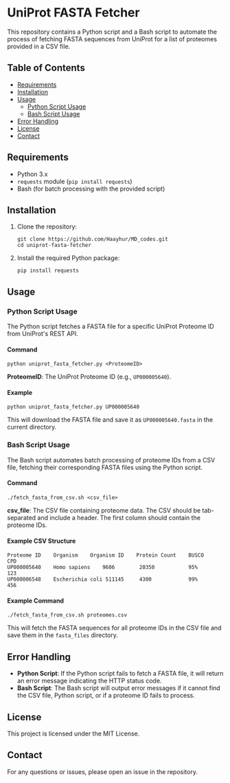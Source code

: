 # UniProt FASTA Fetcher

This repository contains a Python script and a Bash script to automate the process of fetching FASTA sequences from UniProt for a list of proteomes provided in a CSV file.

## Table of Contents
- [Requirements](#requirements)
- [Installation](#installation)
- [Usage](#usage)
  - [Python Script Usage](#python-script-usage)
  - [Bash Script Usage](#bash-script-usage)
- [Error Handling](#error-handling)
- [License](#license)
- [Contact](#contact)

## Requirements
- Python 3.x
- `requests` module (`pip install requests`)
- Bash (for batch processing with the provided script)

## Installation
1. Clone the repository:
   ```
   git clone https://github.com/Haayhur/MD_codes.git
   cd uniprot-fasta-fetcher
   ```
2. Install the required Python package:
   ```
   pip install requests
   ```

## Usage

### Python Script Usage

The Python script fetches a FASTA file for a specific UniProt Proteome ID from UniProt's REST API.

#### Command
```
python uniprot_fasta_fetcher.py <ProteomeID>
```
**ProteomeID**: The UniProt Proteome ID (e.g., `UP000005640`).

#### Example
```
python uniprot_fasta_fetcher.py UP000005640
```
This will download the FASTA file and save it as `UP000005640.fasta` in the current directory.

### Bash Script Usage

The Bash script automates batch processing of proteome IDs from a CSV file, fetching their corresponding FASTA files using the Python script.

#### Command
```
./fetch_fasta_from_csv.sh <csv_file>
```
**csv_file**: The CSV file containing proteome data. The CSV should be tab-separated and include a header. The first column should contain the proteome IDs.

#### Example CSV Structure
```
Proteome ID    Organism    Organism ID    Protein Count    BUSCO    CPD
UP000005640    Homo sapiens    9606        20350           95%      123
UP000006548    Escherichia coli 511145     4300            99%      456
```

#### Example Command
```
./fetch_fasta_from_csv.sh proteomes.csv
```
This will fetch the FASTA sequences for all proteome IDs in the CSV file and save them in the `fasta_files` directory.

## Error Handling
- **Python Script**: If the Python script fails to fetch a FASTA file, it will return an error message indicating the HTTP status code.
- **Bash Script**: The Bash script will output error messages if it cannot find the CSV file, Python script, or if a proteome ID fails to process.

## License
This project is licensed under the MIT License.

## Contact
For any questions or issues, please open an issue in the repository.

